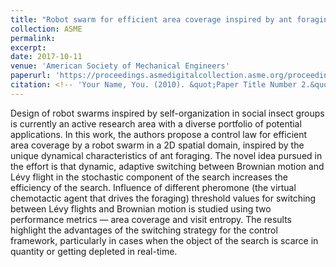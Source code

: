 ```yaml
---
title: "Robot swarm for efficient area coverage inspired by ant foraging: The case of adaptive switching between brownian motion and lévy flight"
collection: ASME
permalink:
excerpt:
date: 2017-10-11
venue: 'American Society of Mechanical Engineers'
paperurl: 'https://proceedings.asmedigitalcollection.asme.org/proceeding.aspx?articleid=2663543'
citation: <!-- 'Your Name, You. (2010). &quot;Paper Title Number 2.&quot; <i>Journal 1</i>. 1(2).'-->
---
```


Design of robot swarms inspired by self-organization in social insect groups is currently an active research area with a diverse portfolio of potential applications. In this work, the authors propose a control law for efficient area coverage by a robot swarm in a 2D spatial domain, inspired by the unique dynamical characteristics of ant foraging. The novel idea pursued in the effort is that dynamic, adaptive switching between Brownian motion and Lévy flight in the stochastic component of the search increases the efficiency of the search. Influence of different pheromone (the virtual chemotactic agent that drives the foraging) threshold values for switching between Lévy flights and Brownian motion is studied using two performance metrics — area coverage and visit entropy. The results highlight the advantages of the switching strategy for the control framework, particularly in cases when the object of the search is scarce in quantity or getting depleted in real-time.

